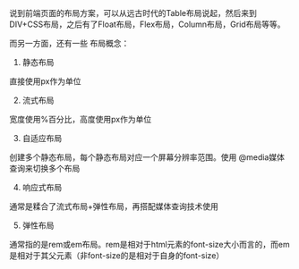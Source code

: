 

说到前端页面的布局方案，可以从远古时代的Table布局说起，然后来到 DIV+CSS布局，之后有了Float布局，Flex布局，Column布局，Grid布局等等。

而另一方面，还有一些 布局概念：

1. 静态布局

直接使用px作为单位

2. 流式布局

宽度使用%百分比，高度使用px作为单位

3. 自适应布局

创建多个静态布局，每个静态布局对应一个屏幕分辨率范围。使用 @media媒体查询来切换多个布局

4. 响应式布局

通常是糅合了流式布局+弹性布局，再搭配媒体查询技术使用

5. 弹性布局

通常指的是rem或em布局。rem是相对于html元素的font-size大小而言的，而em是相对于其父元素（非font-size的是相对于自身的font-size）
